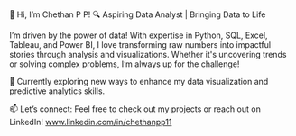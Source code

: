
👋 Hi, I’m Chethan P P! 
🔍 Aspiring Data Analyst | Bringing Data to Life

I’m driven by the power of data! With expertise in Python, SQL, Excel, Tableau, and Power BI, I love transforming raw numbers into impactful stories through analysis and visualizations. 
Whether it's uncovering trends or solving complex problems, I’m always up for the challenge!

🚀 Currently exploring new ways to enhance my data visualization and predictive analytics skills.

📫 Let’s connect: Feel free to check out my projects or reach out on LinkedIn! www.linkedin.com/in/chethanpp11
